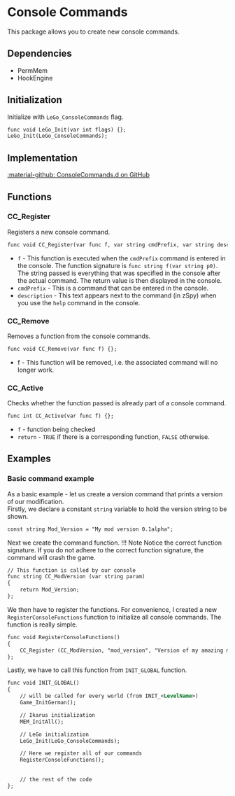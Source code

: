 # Console Commands
This package allows you to create new console commands.

## Dependencies

- PermMem
- HookEngine

## Initialization
Initialize with `LeGo_ConsoleCommands` flag.
```dae
func void LeGo_Init(var int flags) {};
LeGo_Init(LeGo_ConsoleCommands);
```

## Implementation
[:material-github: ConsoleCommands.d on GitHub](https://github.com/Lehona/LeGo/blob/dev/ConsoleCommands.d)

## Functions

### CC_Register
Registers a new console command.
```dae
func void CC_Register(var func f, var string cmdPrefix, var string description) {};
```

- `f` - This function is executed when the `cmdPrefix` command is entered in the console. The function signature is `func string f(var string p0)`. The string passed is everything that was specified in the console after the actual command. The return value is then displayed in the console.
- `cmdPrefix` - This is a command that can be entered in the console.
- `description` - This text appears next to the command (in zSpy) when you use the `help` command in the console.

### CC_Remove
Removes a function from the console commands.
```dae
func void CC_Remove(var func f) {};
```

- f - This function will be removed, i.e. the associated command will no longer work.

### CC_Active
Checks whether the function passed is already part of a console command.
```dae
func int CC_Active(var func f) {};
```

- `f` - function being checked
- `return` - `TRUE` if there is a corresponding function, `FALSE` otherwise.

## Examples

### Basic command example
As a basic example - let us create a version command that prints a version of our modification.  
Firstly, we declare a constant `string` variable to hold the version string to be shown.
```dae
const string Mod_Version = "My mod version 0.1alpha";
```
Next we create the command function.
!!! Note
    Notice the correct function signature. If you do not adhere to the correct function signature, the command will crash the game.

```dae
// This function is called by our console
func string CC_ModVersion (var string param)
{
    return Mod_Version;
};
```
We then have to register the functions. For convenience, I created a new `RegisterConsoleFunctions` function to initialize all console commands. The function is really simple.
```dae
func void RegisterConsoleFunctions()
{
    CC_Register (CC_ModVersion, "mod_version", "Version of my amazing mod.");
};
```
Lastly, we have to call this function from `INIT_GLOBAL` function.
```dae
func void INIT_GLOBAL()
{
    // will be called for every world (from INIT_<LevelName>)
    Game_InitGerman();

    // Ikarus initialization
    MEM_InitAll();

    // LeGo initialization
    LeGo_Init(LeGo_ConsoleCommands);

    // Here we register all of our commands
    RegisterConsoleFunctions();
    
    
    // the rest of the code 
};
```
